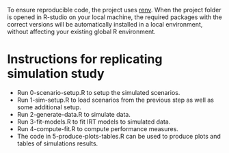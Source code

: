 To ensure reproducible code, the project uses [renv](https://github.com/rstudio/renv). When the project folder is opened in R-studio on your local machine, the required packages with the correct versions will be automatically installed in a local environment, without affecting your existing global R environment.

# Instructions for replicating simulation study
- Run 0-scenario-setup.R to setup the simulated scenarios.
- Run 1-sim-setup.R to load scenarios from the previous step as well as some additional setup.
- Run 2-generate-data.R to simulate data.
- Run 3-fit-models.R to fit IRT models to simulated data.
- Run 4-compute-fit.R to compute performance measures.
- The code in 5-produce-plots-tables.R can be used to produce plots and tables of simulations results.

